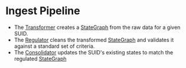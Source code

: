 # Ingest Pipeline

* The [Transformer](./Transformer.md) creates a [StateGraph](./Graph.md) from the raw data for a given SUID.
* The [Regulator](./Regulator.md) cleans the transformed [StateGraph](./Graph.md) and validates it against a standard set of criteria.
* The [Consolidator](./Consolidator.md) updates the SUID's existing states to match the regulated [StateGraph](./Graph.md)



